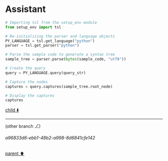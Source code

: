 # Assistant

```python
# Importing tsl from the setup_env module
from setup_env import tsl

# Re-initializing the parser and language objects
PY_LANGUAGE = tsl.get_language("python")
parser = tsl.get_parser("python")

# Parse the sample code to generate a syntax tree
sample_tree = parser.parse(bytes(sample_code, "utf8"))

# Create the query
query = PY_LANGUAGE.query(query_str)

# Capture the nodes
captures = query.captures(sample_tree.root_node)

# Display the captures
captures
```

[child ⬇️](#a96833d6-ebb1-48b2-a998-8d6841cfe142)

---

(other branch ⎇)
###### a96833d6-ebb1-48b2-a998-8d6841cfe142
[parent ⬆️](#c89b7049-1e92-4dc5-9e58-4bc4a94fd1d9)
